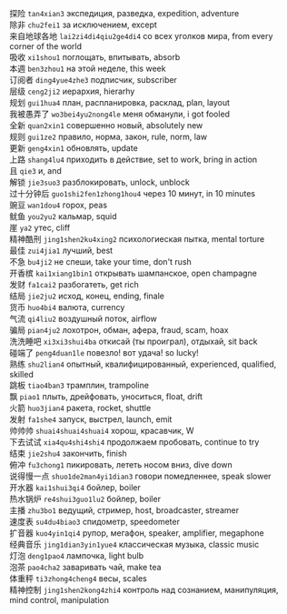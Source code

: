 探险 `tan4xian3` экспедиция, разведка, expedition, adventure\
除非 `chu2fei1` за исключением, except\
来自地球各地 `lai2zi4di4qiu2ge4di4` со всех уголков мира, from every corner of the world\
吸收 `xi1shou1` поглощать, впитывать, absorb\
本週 `ben3zhou1` на этой неделе, this week\
订阅者 `ding4yue4zhe3` подписчик, subscriber\
层级 `ceng2ji2` иерархия, hierarhy\
规划 `gui1hua4` план, распланировка, расклад, plan, layout\
我被愚弄了 `wo3bei4yu2nong4le` меня обманули, i got fooled\
全新 `quan2xin1` совершенно новый, absolutely new\
规则 `gui1ze2` правило, норма, закон, rule, norm, law\
更新 `geng4xin1` обновлять, update\
上路 `shang4lu4` приходить в действие, set to work, bring in action\
且 `qie3` и, and\
解锁 `jie3suo3` разблокировать, unlock, unblock\
过十分钟后 `guo1shi2fen1zhong1hou4` через 10 минут, in 10 minutes\
豌豆 `wan1dou4` горох, peas\
鱿鱼 `you2yu2` кальмар, squid\
崖 `ya2` утес, cliff\
精神酷刑 `jing1shen2ku4xing2` психологиеская пытка, mental torture\
最佳 `zui4jia1` лучший, best\
不急 `bu4ji2` не спеши, take your time, don't rush\
开香槟 `kai1xiang1bin1` открывать шампанское, open champagne\
发财 `fa1cai2` разбогатеть, get rich\
结局 `jie2ju2` исход, конец, ending, finale\
货币 `huo4bi4` валюта, currency\
气流 `qi4liu2` воздушный поток, airflow\
骗局 `pian4ju2` лохотрон, обман, афера, fraud, scam, hoax\
洗洗睡吧 `xi3xi3shui4ba` откисай (ты проиграл), отдыхай, sit back\
碰端了 `peng4duan1le` повезло! вот удача! so lucky!\
熟练 `shu2lian4` опытный, квалифицированный, experienced, qualified, skilled\
跳板 `tiao4ban3` трамплин, trampoline\
飘 `piao1` плыть, дрейфовать, уноситься, float, drift\
火箭 `huo3jian4` ракета, rocket, shuttle\
发射 `fa1she4` запуск, выстрел, launch, emit\
帅帅帅 `shuai4shuai4shuai4` хорош, красавчик, W\
下去试试 `xia4qu4shi4shi4` продолжаем пробовать, continue to try\
结束 `jie2shu4` закончить, finish\
俯冲 `fu3chong1` пикировать, лететь носом вниз, dive down\
说得慢一点 `shuo1de2man4yi1dian3` говори помедленнее, speak slower\
开水器 `kai1shui3qi4` бойлер, boiler\
热水锅炉 `re4shui3guo1lu2` бойлер, boiler\
主播 `zhu3bo1` ведущий, стример, host, broadcaster, streamer\
速度表 `su4du4biao3` спидометр, speedometer\
扩音器 `kuo4yin1qi4` рупор, мегафон, speaker, amplifier, megaphone\
经典音乐 `jing1dian3yin1yue4` классическая музыка, classic music\
灯泡 `deng1pao4` лампочка, light bulb\
泡茶 `pao4cha2` заваривать чай, make tea\
体重秤 `ti3zhong4cheng4` весы, scales\
精神控制 `jing1shen2kong4zhi4` контроль над сознанием, манипуляция, mind control, manipulation
